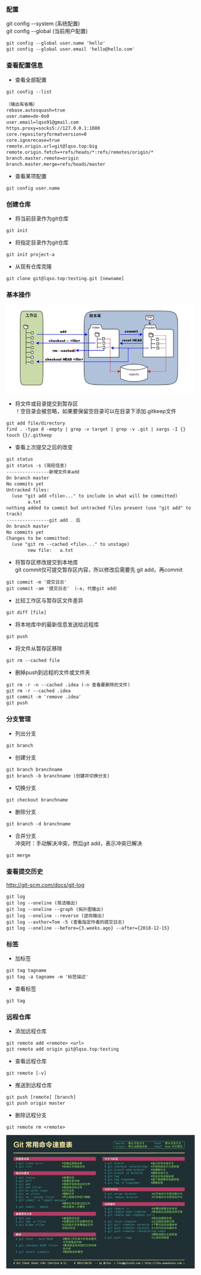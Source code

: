 ### 配置  
git config --system (系统配置)  
git config --global (当前用户配置)
```$xslt
git config --global user.name 'hello'
git config --global user.email 'hello@hello.com'
```

### 查看配置信息
- 查看全部配置
```$xslt
git config --list

（输出有省略）
rebase.autosquash=true
user.name=de-0o0
user.email=lqso91@gmail.com
https.proxy=socks5://127.0.0.1:1080
core.repositoryformatversion=0
core.ignorecase=true
remote.origin.url=git@lqso.top:big
remote.origin.fetch=+refs/heads/*:refs/remotes/origin/*
branch.master.remote=origin
branch.master.merge=refs/heads/master
```
- 查看某项配置
```$xslt
git config user.name
```
### 创建仓库
- 将当前目录作为git仓库
```$xslt
git init
```
- 将指定目录作为git仓库
```$xslt
git init project-a
```
- 从现有仓库克隆
```$xslt
git clone git@lqso.top:testing.git [newname]
```
### 基本操作
![git流程图](git/images/gitwork.png)
- 将文件或目录提交到暂存区  
！空目录会被忽略，如果要保留空目录可以在目录下添加.gitkeep文件
```$xslt
git add file/directory
find . -type d -empty | grep -v target | grep -v .git | xargs -I {} touch {}/.gitkeep
```

- 查看上次提交之后的改变
```$xslt
git status
git status -s (简短信息)
----------------新增文件未add
On branch master
No commits yet
Untracked files:
  (use "git add <file>..." to include in what will be committed)
        a.txt
nothing added to commit but untracked files present (use "git add" to track)
----------------git add . 后
On branch master
No commits yet
Changes to be committed:
  (use "git rm --cached <file>..." to unstage)
        new file:   a.txt
```
- 将暂存区修改提交到本地库  
git commit仅可提交暂存区内容，所以修改后需要先 git add，再commit
```$xslt
git commit -m '提交日志'
git commit -am '提交日志' （-a, 代替git add）
```
- 比较工作区与暂存区文件差异
```$xslt
git diff [file]
```
- 将本地库中的最新信息发送给远程库
```$xslt
git push
```
- 将文件从暂存区移除
```$xslt
git rm --cached file
```
- 删掉push到远程的文件或文件夹
```$xslt
git rm -r -n --cached .idea (-n 查看要删除的文件)
git rm -r --cached .idea
git commit -m 'remove .idea'
git push
```
### 分支管理
- 列出分支
```$xslt
git branch
```
- 创建分支
```$xslt
git branch branchname
git branch -b branchname (创建并切换分支)
```
- 切换分支
```$xslt
git checkout branchname
```
- 删除分支
```$xslt
git branch -d branchname
```
- 合并分支  
冲突时：手动解决冲突，然后git add，表示冲突已解决
```$xslt
git merge
```
### 查看提交历史  
http://git-scm.com/docs/git-log
```
git log
git log --oneline (简洁输出)
git log --oneline --graph (拓扑图输出)
git log --oneline --reverse (逆向输出)
git log --author=Tom -5 (查看指定作者的提交日志)
git log --oneline --before={3.weeks.ago} --after={2018-12-15}
```
### 标签
- 加标签  
```$xslt
git tag tagname
git tag -a tagname -m '标签描述' 
```
- 查看标签
```$xslt
git tag
```
### 远程仓库
- 添加远程仓库
```$xslt
git remote add <remote> <url>
git remote add origin git@lqso.top:testing
```
- 查看远程仓库
```$xslt
git remote [-v]
```
- 推送到远程仓库
```$xslt
git push [remote] [branch]
git push origin master
```
- 删除远程分支
```$xslt
git remote rm <remote>
```
![git命令](git/images/gitcommand.jpg)